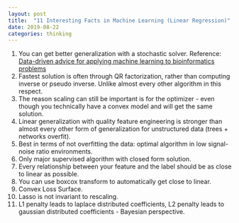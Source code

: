 ```yaml
---
layout: post
title:  "11 Interesting Facts in Machine Learning (Linear Regression)"
date: 2019-08-22
categories: thinking
---
```

1. You can get better generalization with a stochastic solver. Reference: [Data-driven advice for applying machine learning to bioinformatics problems](https://arxiv.org/pdf/1708.05070.pdf)
2. Fastest solution is often through QR factorization, rather than computing inverse or pseudo inverse. Unlike almost every other algorithm in this respect.
3. The reason scaling can still be important is for the optimizer - even though you technically have a convex model and will get the same solution.
4. Linear generalization with quality feature engineering is stronger than almost every other form of generalization for unstructured data (trees + networks overfit).
5. Best in terms of not overfitting the data: optimal algorithm in low signal-noise ratio environments.
6. Only major supervised algorithm with closed form solution.
7. Every relationship between your feature and the label should be as close to linear as possible.
8. You can use boxcox transform to automatically get close to linear.
9. Convex Loss Surface.
10. Lasso is not invariant to rescaling.
11. L1 penalty leads to laplace distributed coefficients, L2 penalty leads to gaussian distributed coefficients - Bayesian perspective.


